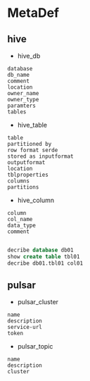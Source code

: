 # MetaDef

## hive

* hive_db
```
database 
db_name 
comment 
location 
owner_name 
owner_type 
paramters 
tables

```
* hive_table

```
table 
partitioned by 
row format serde 
stored as inputformat 
outputformat 
location 
tblproperties 
columns 
partitions

```

* hive_column

```
column 
col_name 
data_type 
comment
```

```sql

decribe database db01
show create table tbl01
decribe db01.tbl01 col01

```

## pulsar 

* pulsar_cluster

```
name
description
service-url
token
```

* pulsar_topic

```
name
description
cluster
```
